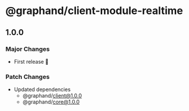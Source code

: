 # @graphand/client-module-realtime

## 1.0.0

### Major Changes

- First release 🎉

### Patch Changes

- Updated dependencies
  - @graphand/client@1.0.0
  - @graphand/core@1.0.0
